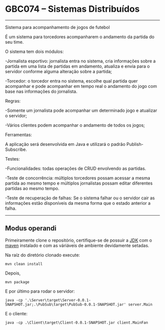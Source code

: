# GBC074 – Sistemas Distribuídos
___
Sistema para acompanhamento de jogos de futebol 

 
É um sistema para torcedores acompanharem o andamento da partida do seu time. 

O sistema tem dois módulos: 

-Jornalista esportivo: jornalista entra no sistema, cria informações sobre a partida em uma lista de partidas em andamento, atualiza e envia para o servidor conforme alguma alteração sobre a partida; 

-Torcedor: o torcedor entra no sistema, escolhe qual partida quer acompanhar e pode acompanhar em tempo real o andamento do jogo com base nas informações do jornalista. 

Regras: 

-Somente um jornalista pode acompanhar um determinado jogo e atualizar o servidor; 

-Vários clientes podem acompanhar o andamento de todos os jogos; 

 

Ferramentas: 

A aplicação será desenvolvida em Java e utilizará o padrão Publish-Subscribe. 

Testes: 

-Funcionalidades: todas operações de CRUD envolvendo as partidas.

-Teste de concorrência: múltiplos torcedores possam acessar a mesma partida ao mesmo tempo e múltiplos jornalistas possam editar diferentes partidas ao mesmo tempo. 

-Teste de recuperação de falhas: Se o sistema falhar ou o servidor cair as informações estão disponíveis da mesma forma que o estado anterior a falha. 

___

## Modus operandi

Primeiramente clone o repositório, certifique-se de possuir a [JDK](https://www.oracle.com/technetwork/java/javase/downloads/index.html) com o [maven](https://maven.apache.org/download.cgi) instalado e com as váriáveis de ambiente devidamente setadas.

Na raíz do diretório clonado execute:

    mvn clean install

Depois,

    mvn package

E por último para rodar o servidor:

    java -cp '.\Server\target\Server-0.0.1-SNAPSHOT.jar;.\PubSub\target\PubSub-0.0.1-SNAPSHOT.jar' server.Main

E o cliente:
    
    java -cp .\Client\target\Client-0.0.1-SNAPSHOT.jar client.MainFan

